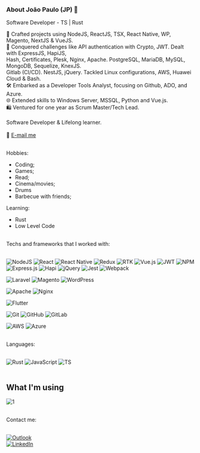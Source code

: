 ### About João Paulo (JP) 🚀

Software Developer - TS | Rust

🚀 Crafted projects using NodeJS, ReactJS, TSX, React Native, WP, Magento, NextJS & VueJS.<br>
🧠 Conquered challenges like API authentication with Crypto, JWT. Dealt with ExpressJS, HapiJS,<br>
Hash, Certificates, Plesk, Nginx, Apache. PostgreSQL, MariaDB, MySQL, MongoDB, Sequelize, KnexJS.<br>
Gitlab (CI/CD). NestJS, jQuery. Tackled Linux configurations, AWS, Huawei Cloud & Bash.<br>
🛠️ Embarked as a Developer Tools Analyst, focusing on Github, ADO, and Azure.<br>
🌐 Extended skills to Windows Server, MSSQL, Python and Vue.js.<br>
🛍️ Ventured for one year as Scrum Master/Tech Lead.<br>
<br>
Software Developer & Lifelong learner.<br>
<br>
📧 [E-mail me](mailto:joaobianchi@live.com)<br>
<br>

Hobbies:
- Coding;
- Games;
- Read;
- Cinema/movies;
- Drums
- Barbecue with friends;

Learning:
- Rust
- Low Level Code

<br>
Techs and frameworks that I worked with:
<br><br>

![NodeJS](https://img.shields.io/badge/node.js-6DA55F?style=for-the-badge&logo=node.js&logoColor=white) 
![React](https://img.shields.io/badge/react-%2320232a.svg?style=for-the-badge&logo=react&logoColor=%2361DAFB) 
![React Native](https://img.shields.io/badge/react_native-%2320232a.svg?style=for-the-badge&logo=react&logoColor=%2361DAFB) 
![Redux](https://img.shields.io/badge/redux-%23593d88.svg?style=for-the-badge&logo=redux&logoColor=white)
![RTK](https://img.shields.io/badge/rtk-%23593d88.svg?style=for-the-badge&logo=redux&logoColor=white)
![Vue.js](https://img.shields.io/badge/vuejs-%2335495e.svg?style=for-the-badge&logo=vuedotjs&logoColor=%234FC08D) 
![JWT](https://img.shields.io/badge/JWT-black?style=for-the-badge&logo=JSON%20web%20tokens)
![NPM](https://img.shields.io/badge/NPM-%23000000.svg?style=for-the-badge&logo=npm&logoColor=white) 
![Express.js](https://img.shields.io/badge/express.js-%23404d59.svg?style=for-the-badge&logo=express&logoColor=%2361DAFB)
![Hapi](https://img.shields.io/badge/hapi.js-%23222.svg?style=for-the-badge&logo=hapi&logoColor=white)
![jQuery](https://img.shields.io/badge/jquery-%230769AD.svg?style=for-the-badge&logo=jquery&logoColor=white) 
![Jest](https://img.shields.io/badge/-jest-%23C21325?style=for-the-badge&logo=jest&logoColor=white) 
![Webpack](https://img.shields.io/badge/webpack-%238DD6F9.svg?style=for-the-badge&logo=webpack&logoColor=black) 

![Laravel](https://img.shields.io/badge/laravel-%23FF2D20.svg?style=for-the-badge&logo=laravel&logoColor=white) 
![Magento](https://img.shields.io/badge/magento-%2320232a.svg?style=for-the-badge&logo=magento&logoColor=white) 
![WordPress](https://img.shields.io/badge/WordPress-%23117AC9.svg?style=for-the-badge&logo=WordPress&logoColor=white) 

![Apache](https://img.shields.io/badge/apache-%23D42029.svg?style=for-the-badge&logo=apache&logoColor=white) 
![Nginx](https://img.shields.io/badge/nginx-%23009639.svg?style=for-the-badge&logo=nginx&logoColor=white)

![Flutter](https://img.shields.io/badge/Flutter-%2302569B.svg?style=for-the-badge&logo=Flutter&logoColor=white) 

![Git](https://img.shields.io/badge/git-%23F05033.svg?style=for-the-badge&logo=git&logoColor=white) 
![GitHub](https://img.shields.io/badge/github-%23121011.svg?style=for-the-badge&logo=github&logoColor=white) 
![GitLab](https://img.shields.io/badge/gitlab-%23181717.svg?style=for-the-badge&logo=gitlab&logoColor=white) 

![AWS](https://img.shields.io/badge/AWS-%23FF9900.svg?style=for-the-badge&logo=amazon-aws&logoColor=white) 
![Azure](https://img.shields.io/badge/Azure-%233777BC.svg?style=for-the-badge&logo=microsoft-azure&logoColor=white) 

<br>
Languages:
<br><br>


![Rust](https://img.shields.io/badge/Rust-%23CC3300.svg?style=for-the-badge&logo=rust&logoColor=white)
![JavaScript](https://img.shields.io/badge/javascript-%23323330.svg?style=for-the-badge&logo=javascript&logoColor=%23F7DF1E) 
![TS](https://img.shields.io/badge/typescript-%233777BC.svg?style=for-the-badge&logo=typescript&logoColor=white)
<br>
<br>
## What I'm using
![1](https://github-readme-stats.vercel.app/api/top-langs/?username=imbianchi&theme=blue-green)


<br>
Contact me:
<br><br>

[![Outlook](https://img.shields.io/badge/Microsoft_Outlook-0078D4?style=for-the-badge&logo=microsoft-outlook&logoColor=white)](mailto:joaobianchi@live.com)
<br>
[![LinkedIn](https://img.shields.io/badge/linkedin-%230077B5.svg?style=for-the-badge&logo=linkedin&logoColor=white)](https://linkedin.com/in/imbianchi/)
<br>
